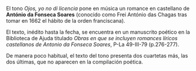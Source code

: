 El tono *Ojos, yo no di licencia* pone en música un romance en
castellano de **António da Fonseca Soares** (conocido como Frei António das
Chagas tras tomar en 1662 el hábito de la orden franciscana).

El texto, inédito hasta la fecha, se encuentra en un manuscrito poético en la Biblioteca
de Ajuda titulado *Obras en que se incluyen romances líricos castellanos
de Antonio da Fonseca Soares*, P-La 49-III-79 (p.276-277).

De manera poco habitual, el texto del tono presenta dos cuartetas más,
las dos últimas, que no aparecen en la compilación poética.
